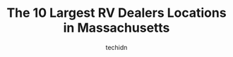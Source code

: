---
layout: ampstory
image: https://i0.wp.com/paketmu.com/wp-content/uploads/2023/06/rousseaus-rv-center-0-in-massachusetts-1686367137.jpeg?resize=640,853
author: techidn
featured: false
description: Explore the diverse RV Dealer scene in Massachusetts, home to an incredible selection of 10 establishments catering to every taste. Whether youre in search of iconic favorites or undiscover
title: The 10 Largest RV Dealers Locations in Massachusetts
cover:
   title: The 10 Largest RV Dealers Locations in Massachusetts
   subtitle: RICKPATE
   background: https://paketmu.com/wp-content/uploads/2023/06/rousseaus-rv-center-0-in-massachusetts-1686367137.jpeg

pages: 
 - layout: thirds
   top: <h1>#1 Camping World</h1>
   bottom: "<p>Stopped in here to look at some options, and was amazed at how many different campers they had.  Was lucky to be paired up with Barbara who showed me a bunch of options. </p>"
   background: https://paketmu.com/wp-content/uploads/2023/06/rousseaus-rv-center-1-in-massachusetts-1686367139.jpeg
   backgroundblur: true
 - layout: thirds
   top: <h1>#2 Camping World</h1>
   bottom: "<p>Stephen Keane, our salesperson, was excellent in listening to our needs while we were looking to upgrade.  He was a no pressure salesperson and well knowledgeable about h</p>"
   background: https://paketmu.com/wp-content/uploads/2023/06/rousseaus-rv-center-2-in-massachusetts-1686367140.jpeg
   cta:
      link: https://paketmu.com/the-10-largest-rv-dealers-locations-in-massachusetts/
      text: The 10 Largest RV Dealers Locations in Massachusetts
 - layout: thirds
   top: <h1>#3 Camping World</h1>
   bottom: "<p>I cannot say enough about the wonderful experience we had and service we received while purchasing our new travel trailer this weekend.  Kevin our salesman was knowledgea</p>"
   background: https://paketmu.com/wp-content/uploads/2023/06/rousseaus-rv-center-3-in-massachusetts-1686367140.jpeg
   cta:
      link: https://paketmu.com/the-10-largest-rv-dealers-locations-in-massachusetts/
      text: The 10 Largest RV Dealers Locations in Massachusetts
 - layout: thirds
   top: <h1>#4 Camping World</h1>
   bottom: "<p>66 W Boylston St, West Boylston, MA 01583, United States</p>"
   background: https://images.unsplash.com/photo-1615749413727-825b59a857b5?ixlib=rb-4.0.3&ixid=MnwxMjA3fDB8MHxwaG90by1wYWdlfHx8fGVufDB8fHx8&auto=format&fit=crop&w=640&h=853&q=80
   cta:
      link: https://paketmu.com/the-10-largest-rv-dealers-locations-in-massachusetts/
      text: The 10 Largest RV Dealers Locations in Massachusetts
 - layout: thirds
   top: <h1>#5 Campers Inn RV of Raynham</h1>
   bottom: "<p>720 Church St, Raynham, MA 02767, United States</p>"
   background: https://images.unsplash.com/photo-1618005182384-a83a8bd57fbe?ixlib=rb-4.0.3&ixid=MnwxMjA3fDB8MHxwaG90by1wYWdlfHx8fGVufDB8fHx8&auto=format&fit=crop&w=640&h=853&q=80
   cta:
      link: https://paketmu.com/the-10-largest-rv-dealers-locations-in-massachusetts/
      text: The 10 Largest RV Dealers Locations in Massachusetts
 - layout: thirds
   top: <h1>#6 Petes RV Center - MA</h1>
   bottom: "<p>171 Washington St, Plainville, MA 02762, United States</p>"
   background: https://images.unsplash.com/photo-1510906594845-bc082582c8cc?ixlib=rb-4.0.3&ixid=MnwxMjA3fDB8MHxwaG90by1wYWdlfHx8fGVufDB8fHx8&auto=format&fit=crop&w=640&h=853&q=80
   cta:
      link: https://paketmu.com/the-10-largest-rv-dealers-locations-in-massachusetts/
      text: The 10 Largest RV Dealers Locations in Massachusetts
 - layout: thirds
   top: <h1>#7 Manns RV</h1>
   bottom: "<p>52 Barre Paxton Rd, Rutland, MA 01543, United States</p>"
   background: https://images.unsplash.com/photo-1515405295579-ba7b45403062?ixlib=rb-4.0.3&ixid=MnwxMjA3fDB8MHxwaG90by1wYWdlfHx8fGVufDB8fHx8&auto=format&fit=crop&w=640&h=853&q=80
   cta:
      link: https://paketmu.com/the-10-largest-rv-dealers-locations-in-massachusetts/
      text: The 10 Largest RV Dealers Locations in Massachusetts
 - layout: thirds
   middle: Continue reading...
   background: https://images.unsplash.com/photo-1518640467707-6811f4a6ab73?ixlib=rb-4.0.3&ixid=MnwxMjA3fDB8MHxwaG90by1wYWdlfHx8fGVufDB8fHx8&auto=format&fit=crop&w=640&h=853&q=80
   cta:
      link: https://paketmu.com/the-10-largest-rv-dealers-locations-in-massachusetts/
      text: The 10 Largest RV Dealers Locations in Massachusetts
      
---